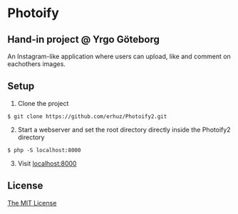 # Photoify

## Hand-in project @ Yrgo Göteborg
An Instagram-like application where users can upload, like and comment on eachothers images.

## Setup
1. Clone the project
```
$ git clone https://github.com/erhuz/Photoify2.git
```
2. Start a webserver and set the root directory directly inside the Photoify2 directory
```
$ php -S localhost:8000
```
3. Visit [localhost:8000](http://localhost:8000)


## License
[The MIT License](https://github.com/erhuz/Photoify/blob/master/LICENSE)
